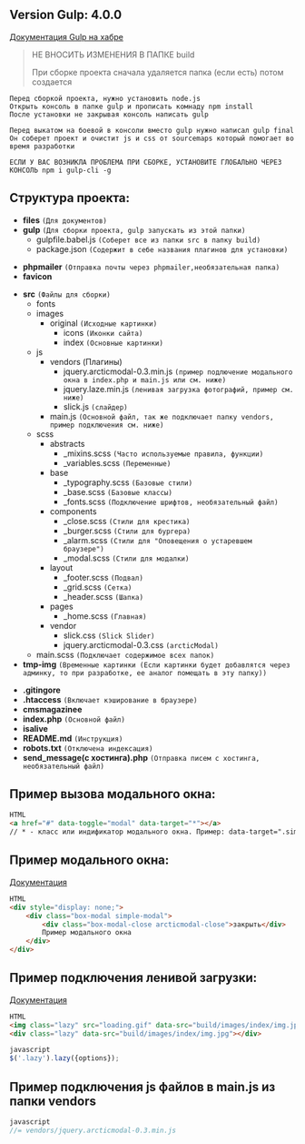 Version Gulp: 4.0.0
---
[Документация Gulp на хабре](https://habr.com/ru/post/250569/ )
>НЕ ВНОСИТЬ ИЗМЕНЕНИЯ В ПАПКЕ build
>
>При сборке проекта сначала удаляется папка (если есть) потом создается

    Перед сборкой проекта, нужно установить node.js
    Открыть консоль в папке gulp и прописать комнаду npm install
    После установки не закрывая консоль написать gulp

    Перед выкатом на боевой в консоли вместо gulp нужно написал gulp final
    Он соберет проект и очистит js и css от sourcemaps который помогает во время разработки
  
`ЕСЛИ У ВАС ВОЗНИКЛА ПРОБЛЕМА ПРИ СБОРКЕ, УСТАНОВИТЕ ГЛОБАЛЬНО ЧЕРЕЗ КОНСОЛЬ npm i gulp-cli -g`
 
Структура проекта:
---

+ **files** `(Для документов)`
+ **gulp** `(Для сборки проекта, gulp запускать из этой папки)`
    * gulpfile.babel.js `(Соберет все из папки src в папку build)`
    * package.json `(Содержит в себе названия плагинов для установки)`
* **phpmailer** `(Отправка почты через phpmailer,необязательная папка)`
* **favicon**
+ **src** `(Файлы для сборки)`
    * fonts
    + images  
        + original `(Исходные картинки)`
            * icons `(Иконки сайта)`
            * index `(Основные картинки)`                
    + js
        + vendors (Плагины)
            * jquery.arcticmodal-0.3.min.js `(пример подлючение модального окна в index.php и main.js или см. ниже)`
            * jquery.laze.min.js `(ленивая загрузка фотографий, пример см. ниже)`
            * slick.js `(слайдер)`
        * main.js `(Основной файл, так же подключает папку vendors, пример подключения см. ниже)`
    + scss        
        + abstracts
            * _mixins.scss  `(Часто используемые правила, функции)`
            * _variables.scss `(Переменные)`
        + base
            * _typography.scss `(Базовые стили)`
            * _base.scss `(Базовые классы)`
            * _fonts.scss `(Подключение шрифтов, необязательный файл)`
        + components
           * _close.scss `(Стили для крестика)`
           * _burger.scss `(Стили для бургера)`
           * _alarm.scss `(Стили для "Оповещения о устаревшем браузере")`
           * _modal.scss `(Стили для модалки)`
        + layout          
            * _footer.scss `(Подвал)`
            * _grid.scss `(Сетка)`
            * _header.scss `(Шапка)`           
        + pages
            * _home.scss `(Главная)`
        + vendor
            * slick.css `(Slick Slider)`
            * jquery.arcticmodal-0.3.css `(arcticModal)`
    * main.scss `(Подключает содержимое всех папок)`
+ **tmp-img** `(Временные картинки (Если картинки будет добавлятся через админку, то при разработке, ее аналог помещать в эту папку))`
* **.gitingore**
* **.htaccess** `(Включает кэширование в браузере)`
* **cmsmagazinee**
* **index.php** `(Основной файл)`
* **isalive**
* **README.md** `(Инструкция)`
* **robots.txt** `(Отключена индексация)`
* **send_message(с хостинга).php** `(Отправка писем с хостинга, необязательный файл)`

Пример вызова модального окна:
---
```html
HTML
<a href="#" data-toggle="modal" data-target="*"></a>
// * - класс или индификатор модального окна. Пример: data-target=".simple-modal"

```

Пример модального окна:
---
[Документация](https://arcticlab.ru/arcticmodal/)
```html
HTML
<div style="display: none;">
    <div class="box-modal simple-modal">
        <div class="box-modal-close arcticmodal-close">закрыть</div>
        Пример модального окна
    </div>
</div>
```

Пример подключения ленивой загрузки:
---
[Документация](http://jquery.eisbehr.de/lazy/)
```html
HTML
<img class="lazy" src="loading.gif" data-src="build/images/index/img.jpg" alt=""/>
<div class="lazy" data-src="build/images/index/img.jpg"></div>
```
```javascript
javascript
$('.lazy').lazy({options});
```
Пример подключения js файлов в main.js из папки vendors
---
```javascript
javascript
//= vendors/jquery.arcticmodal-0.3.min.js
```
